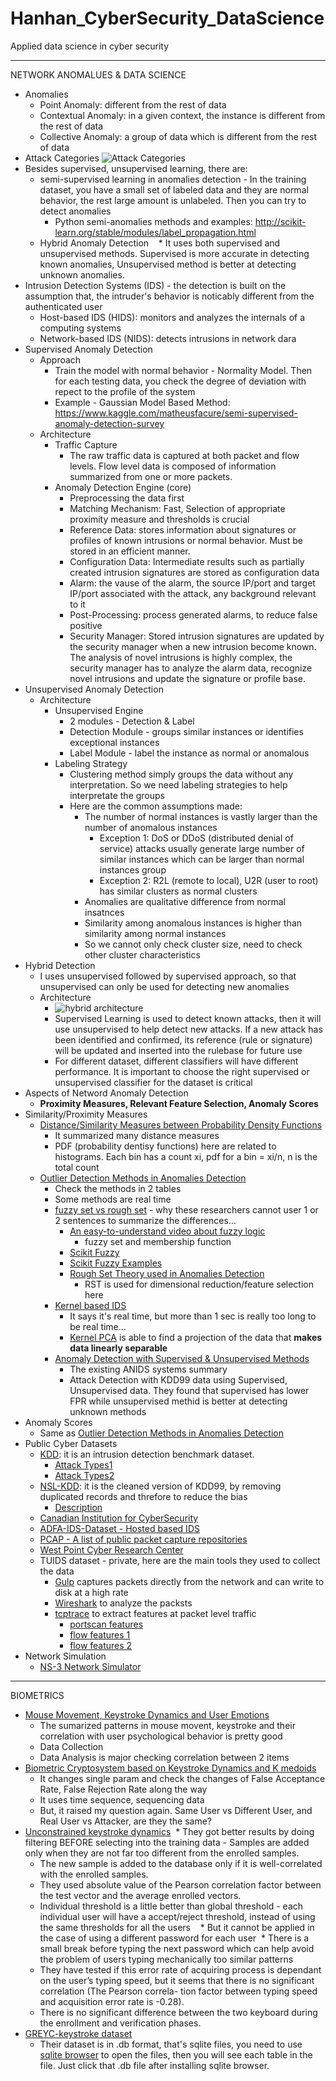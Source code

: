 # Hanhan_CyberSecurity_DataScience
Applied data science in cyber security


**************************************************************************************************

NETWORK ANOMALUES & DATA SCIENCE

* Anomalies
  * Point Anomaly: different from the rest of data
  * Contextual Anomaly: in a given context, the instance is different from the rest of data
  * Collective Anomaly: a group of data which is different from the rest of data
* Attack Categories
![Attack Categories](https://github.com/hanhanwu/Hanhan_CyberSecurity_DataScience/blob/master/atacks.png)
* Besides supervised, unsupervised learning, there are:
  * semi-supervised learning in anomalies detection - In the training dataset, you have a small set of labeled data and they are normal behavior, the rest large amount is unlabeled. Then you can try to detect anomalies
    * Python semi-anomalies methods and examples: http://scikit-learn.org/stable/modules/label_propagation.html
  * Hybrid Anomaly Detection
    * It uses both supervised and unsupervised methods. Supervised is more accurate in detecting known anomalies, Unsupervised method is better at detecting unknown anomalies.
* Intrusion Detection Systems (IDS) - the detection is built on the assumption that, the intruder's behavior is noticably different from the authenticated user
  * Host-based IDS (HIDS): monitors and analyzes the internals of a computing systems
  * Network-based IDS (NIDS): detects intrusions in network dara
* Supervised Anomaly Detection
  * Approach
    * Train the model with normal behavior - Normality Model. Then for each testing data, you check the degree of deviation with repect to the profile of the system
    * Example - Gaussian Model Based Method: https://www.kaggle.com/matheusfacure/semi-supervised-anomaly-detection-survey
  * Architecture
    * Traffic Capture
      * The raw traffic data is captured at both packet and flow levels. Flow level data is composed of information summarized from one or more packets.
    * Anomaly Detection Engine (core)
      * Preprocessing the data first
      * Matching Mechanism: Fast, Selection of appropriate proximity measure and thresholds is crucial
      * Reference Data: stores information about signatures or profiles of known intrusions or normal behavior. Must be stored in an efficient manner. 
      * Configuration Data: Intermediate results such as partially created intrusion signatures are stored as configuration data
      * Alarm: the vause of the alarm, the source IP/port and target IP/port associated with the attack, any background relevant to it
      * Post-Processing: process generated alarms, to reduce false positive
      * Security Manager: Stored intrusion signatures are updated by the security manager when a new intrusion become known. The analysis of novel intrusions is highly complex, the security manager has to analyze the alarm data, recognize novel intrusions and update the signature or profile base.
* Unsupervised Anomaly Detection
  * Architecture
    * Unsupervised Engine
      * 2 modules - Detection & Label
      * Detection Module - groups similar instances or identifies exceptional instances
      * Label Module - label the instance as normal or anomalous
    * Labeling Strategy
      * Clustering method simply groups the data without any interpretation. So we need labeling strategies to help interpretate the groups
      * Here are the common assumptions made:
        * The number of normal instances is vastly larger than the number of anomalous instances
          * Exception 1: DoS or DDoS (distributed denial of service) attacks usually generate large number of  similar instances which can be larger than normal instances group
          * Exception 2: R2L (remote to local), U2R (user to root) has similar clusters as normal clusters
        * Anomalies are qualitative difference from normal insatnces
        * Similarity among anomalous instances is higher than similarity among normal instances
        * So we cannot only check cluster size, need to check other cluster characteristics
* Hybrid Detection
  * I uses unsupervised followed by supervised approach, so that unsupervised can only be used for detecting new anomalies
  * Architecture
    * ![hybrid architecture](https://github.com/hanhanwu/Hanhan_CyberSecurity_DataScience/blob/master/hybrid%20architecture%20of%20ANIDS.png)
    * Supervised Learning is used to detect known attacks, then it will use unsupervised to help detect new attacks. If a new attack has been identified and confirmed, its reference (rule or signature) will be updated and inserted into the rulebase for future use
    * For different dataset, different classifiers will have different performance. It is important to choose the right supervised or unsupervised classifier for the dataset is critical
* Aspects of Netword Anomaly Detection
  * <b>Proximity Measures, Relevant Feature Selection, Anomaly Scores</b>
* Similarity/Proximity Measures
  * [Distance/Similarity Measures between Probability Density Functions][2]
    * It summarized many distance measures
    * PDF (probability dentisy functions) here are related to histograms. Each bin has a count xi, pdf for a bin = xi/n, n is the total count
  * [Outlier Detection Methods in Anomalies Detection][3]
    * Check the methods in 2 tables
    * Some methods are real time
    * [fuzzy set vs rough set][4] - why these researchers cannot user 1 or 2 sentences to summarize the differences...
      * [An easy-to-understand video about fuzzy logic][5]
        * fuzzy set and membership function
      * [Scikit Fuzzy][6]
      * [Scikit Fuzzy Examples][7]
      * [Rough Set Theory used in Anomalies Detection][8]
        * RST is used for dimensional reduction/feature selection here
    * [Kernel based IDS][9]
      * It says it's real time, but more than 1 sec is really too long to be real time...
      * [Kernel PCA][12] is able to find a projection of the data that <b>makes data linearly separable</b>
    * [Anomaly Detection with Supervised & Unsupervised Methods][11]
      * The existing ANIDS systems summary
      * Attack Detection with KDD99 data using Supervised, Unsupervised data. They found that supervised has lower FPR while unsupervised methid is better at detecting unknown methods
* Anomaly Scores
  * Same as [Outlier Detection Methods in Anomalies Detection][3]
* Public Cyber Datasets
  * [KDD][13]: it is an intrusion detection benchmark dataset.
    * [Attack Types1][14]
    * [Attack Types2][15]
  * [NSL-KDD][16]: it is the cleaned version of KDD99, by removing duplicated records and threfore to reduce the bias
    * [Description][17]
  * [Canadian Institution for CyberSecurity][18]
  * [ADFA-IDS-Dataset - Hosted based IDS][19]
  * [PCAP - A list of public packet capture repositories][20]
  * [West Point Cyber Research Center][21]
  * TUIDS dataset - private, here are the main tools they used to collect the data
    * [Gulp][22] captures packets directly from the network and can write to disk at a high rate
    * [Wireshark][23] to analyze the packsts
    * [tcptrace][24] to extract features at packet level traffic
      * [portscan features][26]
      * [flow features 1][27]
      * [flow features 2][28]
* Network Simulation
  * [NS-3 Network Simulator][25]

**************************************************************************************************

BIOMETRICS

* [Mouse Movement, Keystroke Dynamics and User Emotions][1]
  * The sumarized patterns in mouse movent, keystroke and their correlation with user psychological behavior is pretty good
  * Data Collection
  * Data Analysis is major checking correlation between 2 items
* [Biometric Cryptosystem based on Keystroke Dynamics and K medoids][10]
  * It changes single param and check the changes of False Acceptance Rate, False Rejection Rate along the way
  * It uses time sequence, sequencing data
  * But, it raised my question again. Same User vs Different User, and Real User vs Attacker, are they the same?
* [Unconstrained keystroke dynamics][31]
  * They got better results by doing filtering BEFORE selecting into the training data - Samples are added only when they are not far too different from the enrolled samples.
    * The new sample is added to the database only if it is well-correlated with the enrolled samples. 
    * They used absolute value of the Pearson correlation factor between the test vector and the average enrolled vectors.
  * Individual threshold is a little better than global threshold - each individual user will have a accept/reject threshold, instead of using the same thresholds for all the users 
    * But it cannot be applied in the case of using a different password for each user
  * There is a small break before typing the next password which can help avoid the problem of users typing mechanically too similar patterns 
  * They have tested if this error rate of acquiring process is dependant on the user’s typing speed, but it seems that there is no significant correlation (The Pearson correla- tion factor between typing speed and acquisition error rate is -0.28).
  * There is no significant difference between the two keyboard during the enrollment and verification phases.
* [GREYC-keystroke dataset][29]
  * Their dataset is in .db format, that's sqlite files, you need to use [sqlite browser][30] to open the files, then you will see each table in the file. Just click that .db file after installing sqlite browser.

[1]:https://github.com/hanhanwu/readings/blob/master/Mouse%20behavioral%20patterns%20and%20keystroke%20dynamics%20in%20End-User%20Development.pdf
[2]:https://github.com/hanhanwu/readings/blob/master/distance_similarity_measures.pdf
[3]:https://github.com/hanhanwu/readings/blob/master/A_Survey_of_Outlier_Detection_Methods_in_Network_A.pdf
[4]:https://github.com/hanhanwu/readings/blob/master/fuzzy_vs_rough.pdf
[5]:https://www.youtube.com/watch?v=r804UF8Ia4c
[6]:https://www.youtube.com/watch?v=qUQf1JxnTnY
[7]:http://pythonhosted.org/scikit-fuzzy/auto_examples/index.html
[8]:https://github.com/hanhanwu/readings/blob/master/roughset_anomaly_detection.pdf
[9]:https://github.com/hanhanwu/readings/blob/master/kernel_based_IDS.pdf
[10]:https://github.com/hanhanwu/readings/blob/master/Biometric%20Cryptosystem%20based%20on%20Keystroke%20Dynamics%20and%20K%20medoids.pdf
[11]:https://github.com/hanhanwu/readings/blob/master/Anomaly%20detection%20analysis%20of%20intrusion%20data%20using%20supervised%20and%20unsupervised%20approach.pdf
[12]:http://scikit-learn.org/stable/auto_examples/decomposition/plot_kernel_pca.html
[13]:http://kdd.ics.uci.edu/databases/kddcup99/task.html
[14]:https://github.com/hanhanwu/Hanhan_CyberSecurity_DataScience/blob/master/KDD%20attacks1.png
[15]:https://github.com/hanhanwu/Hanhan_CyberSecurity_DataScience/blob/master/KDD%20attacks2.png
[16]:https://github.com/defcom17/NSL_KDD
[17]:http://www.unb.ca/cic/datasets/nsl.html
[18]:http://www.unb.ca/cic/datasets/index.html
[19]:https://www.unsw.adfa.edu.au/australian-centre-for-cyber-security/cybersecurity/ADFA-IDS-Datasets/
[20]:http://www.netresec.com/?page=PcapFiles
[21]:https://www.westpoint.edu/crc/SitePages/DataSets.aspx
[22]:http://staff.washington.edu/corey/gulp/
[23]:https://www.wireshark.org/download.html
[24]:http://www.tcptrace.org/download.shtml
[25]:https://www.nsnam.org/overview/what-is-ns-3/
[26]:https://github.com/hanhanwu/Hanhan_CyberSecurity_DataScience/blob/master/portscan%20features.png
[27]:https://github.com/hanhanwu/Hanhan_CyberSecurity_DataScience/blob/master/flow%20features1.png
[28]:https://github.com/hanhanwu/Hanhan_CyberSecurity_DataScience/blob/master/flow%20features2.png
[29]:http://www.epaymentbiometrics.ensicaen.fr/resources/databases
[30]:https://github.com/sqlitebrowser/sqlitebrowser
[31]:https://github.com/hanhanwu/readings/blob/master/Unconstrained%20keystroke%20dynamics.pdf
